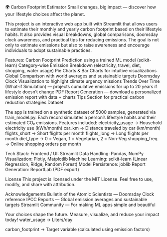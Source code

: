 🌍 Carbon Footprint Estimator
Small changes, big impact — discover how your lifestyle choices affect the planet.

This project is an interactive web app built with Streamlit that allows users to estimate their monthly and yearly carbon footprint based on their lifestyle habits. It also provides visual breakdowns, global comparisons, doomsday clock awareness, and practical tips for reducing emissions.
The goal is not only to estimate emissions but also to raise awareness and encourage individuals to adopt sustainable practices.

Features:
Carbon Footprint Prediction using a trained ML model (scikit-learn)
Category-wise Emission Breakdown (electricity, travel, diet, shopping, water usage)
Pie Charts & Bar Charts for intuitive visualizations
Global Comparison with world averages and sustainable targets
Doomsday Clock Visualization to highlight climate urgency
missions Trends Over Time (What-if Simulation) — projects cumulative emissions for up to 20 years if lifestyle doesn’t change
PDF Report Generation — download a personalized emission report with data + charts
Tips Section for practical carbon reduction strategies
Dataset

The app is trained on a synthetic dataset of 5000 samples, generated via train_model.py.
Each record simulates a person’s lifestyle habits and their estimated CO₂ emissions.
Features included:
electricity_usage → Household electricity use (kWh/month)
car_km → Distance traveled by car (km/month)
flights_short → Short flights per month
flights_long → Long flights per month
diet_type → 0 = Vegan, 1 = Vegetarian, 2 = Non-Veg
shopping_freq → Online shopping orders per month

Tech Stack:
Frontend / UI: Streamlit
Data Handling: Pandas, NumPy
Visualization: Plotly, Matplotlib
Machine Learning: scikit-learn (Linear Regression, Ridge, Random Forest)
Model Persistence: joblib
Report Generation: ReportLab (PDF export)

License
This project is licensed under the MIT License.
Feel free to use, modify, and share with attribution.

Acknowledgements
Bulletin of the Atomic Scientists — Doomsday Clock reference
IPCC Reports — Global emission averages and sustainable targets
Streamlit Community — For making ML apps simple and beautiful

Your choices shape the future. Measure, visualize, and reduce your impact today!
water_usage → Liters/day

carbon_footprint → Target variable (calculated using emission factors)
